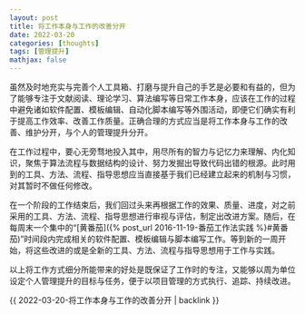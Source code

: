 ```yaml
---
layout: post
title: 将工作本身与工作的改善分开
date: 2022-03-20
categories: [thoughts]
tags: [管理提升]
mathjax: false
---
```


虽然及时地充实与完善个人工具箱、打磨与提升自己的手艺是必要和有益的，但为了能够专注于文献阅读、理论学习、算法编写等日常工作本身，应该在工作的过程中避免诸如软件配置、模板编辑、自动化脚本编写等外围活动，即便它们确实有利于提高工作效率、改善工作质量。正确合理的方式应当是将工作本身与工作的改善、维护分开，与个人的管理提升分开。

在工作过程中，要心无旁骛地投入其中，用尽所有的智力与记忆力来理解、内化知识，聚焦于算法流程与数据结构的设计、努力发掘出导致代码出错的根源。此时用到的工具、方法、流程、指导思想应当直接基于我们已经建立起来的机制与习惯，对其暂时不做任何修改。

在一个阶段的工作结束后，我们回过头来再根据工作的效果、质量、进度，对之前采用的工具、方法、流程、指导思想进行审视与评估，制定出改进方案。随后，在每周末一个集中的“[黄番茄]({% post_url 2016-11-19-番茄工作法实践 %}#黄番茄)”时间段内完成相关的软件配置、模板编辑与脚本编写工作。等到新的一周开始，将这些改进的或是全新的工具、方法、流程与指导思想用于工作与实践。

以上将工作方式细分所能带来的好处是既保证了工作时的专注，又能够以周为单位设定个人管理提升的目标与任务，便于以项目管理的方式执行、追踪、持续改进。

{{ 2022-03-20-将工作本身与工作的改善分开 | backlink }}
